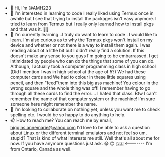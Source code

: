 - 👋 Hi, I’m @AMH223
- 👀 I’m interested in learning to code
I really liked using Termux once in awhile but 
I see that trying to install the packages isn't easy anymore. I tried to learn from Termux but I really only learned how to install pkgs and that was it. 🤷‍♀️
- 🌱 I’m currently learning...I truly do want to learn to code . I would like to learn. I'm also curious as to why the Termux pkgs won't install on my device and 
whether or not there is a way to install them again. I was reading about ot a little bit but I didn't really find a solution. If this doesn't make any sense to you guys I'm going to be embarrassed. 
I get intimidated by people who can do the things that some of you can do. Although, I actually took a computer programming class in high school (Did I mention I was in high school at the age 
of 5?) We had these computer csrds and We had to colour in these little squares using pencil, and then "feed"them into this big ass machine! You colour in the wrong square and the whole thing was off! I remember having to go through all these cards to find the error.... I hated that class. Btw I can't remember the name of that computer system or the machine! I'm sure someone here might remember the name. 
- 💞️ I’m looking to collaborate on nothing yet, unless you want me to check spelling etc. I would be so happy to do anything to help. 
- 📫 How to reach me? You can reach me by email, higgins.annemarie@yahoo.com I'd love to be able to ask a question about Linux or the different terminal emulators and not feel so um, stupid? That is kind of what interests me still. Well that's all about me for now.
If you have anymore questions just ask. 😁 🙃 🇨🇦 <------- I'm from Ontario, Canada as well. 

<!---
AMH223/AMH223 is a ✨ special ✨ repository because its `README.md` (this file) appears on your GitHub profile.
You can click the Preview link to take a look at your changes.
--->

